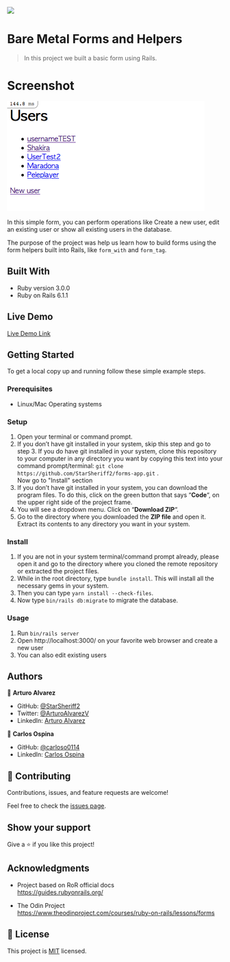 ![](https://img.shields.io/badge/Microverse-blueviolet)

# Bare Metal Forms and Helpers

> In this project we built a basic form using Rails.
# Screenshot
![screenshot](./app_screenshot.png)

In this simple form, you can perform operations like Create a new user, edit an existing user or show all existing users in the database.

The purpose of the project was help us learn how to build forms using the form helpers built into Rails, like `form_with` and `form_tag`.

## Built With
- Ruby version 3.0.0
- Ruby on Rails 6.1.1

## Live Demo

[Live Demo Link](https://starsheriff2.github.io/forms-app/)


## Getting Started
To get a local copy up and running follow these simple example steps.

### Prerequisites
- Linux/Mac Operating systems

### Setup
1. Open your terminal or command prompt.
2. If you don’t have git installed in your system, skip this step and go to step 3. If you do have git installed in your system, clone this repository to your computer in any directory you want by copying this text into your command prompt/terminal: `git clone https://github.com/StarSheriff2/forms-app.git`  .
<br>Now go to "Install" section
3. If you don’t have git installed in your system, you can download the program files. To do this, click on the green button that says “**Code**“, on the upper right side of the project frame.
4. You will see a dropdown menu. Click on “**Download ZIP**“.
5. Go to the directory where you downloaded the **ZIP file** and open it. Extract its contents to any directory you want in your system.

### Install
1. If you are not in your system terminal/command prompt already, please open it and go to the directory where you cloned the remote repository or extracted the project files.
2. While in the root directory, type `bundle install`. This will install all the necessary gems in your system.
3. Then you can type <code>yarn install --check-files</code>.
4. Now type <code>bin/rails db:migrate</code> to migrate the database.
### Usage
1. Run <code>bin/rails server</code>
2. Open http://localhost:3000/ on your favorite web browser and create a new user
3. You can also edit existing users

## Authors

👤 **Arturo Alvarez**

- GitHub: [@StarSheriff2](https://github.com/StarSheriff2)
- Twitter: [@ArturoAlvarezV ](https://twitter.com/ArturoAlvarezV )
- LinkedIn: [Arturo Alvarez](https://www.linkedin.com/in/arturoalvarezv/)

👤 **Carlos Ospina**

- GitHub: [@carloso0114](https://github.com/carloso0114)
- LinkedIn: [Carlos Ospina](https://www.linkedin.com/in/carlosospina/)

## 🤝 Contributing

Contributions, issues, and feature requests are welcome!

Feel free to check the [issues page](https://github.com/StarSheriff2/forms-app/issues).

## Show your support

Give a ⭐️ if you like this project!

## Acknowledgments

- Project based on RoR official docs <br>
https://guides.rubyonrails.org/

- The Odin Project <br>
https://www.theodinproject.com/courses/ruby-on-rails/lessons/forms
## 📝 License

This project is [MIT](https://github.com/StarSheriff2/forms-app/blob/form-feature/LICENSE) licensed.

